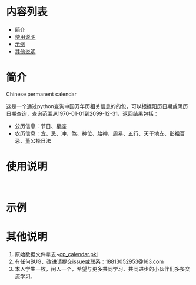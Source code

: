 # 内容列表
<!-- TOC -->

- [简介](#简介)
- [使用说明](#使用说明)
- [示例](#示例)
- [其他说明](#其他说明)

<!-- /TOC -->


# 简介

Chinese permanent calendar

这是一个通过python查询中国万年历相关信息的的包，可以根据阳历日期或阴历日期查询，查询范围从1970-01-01到2099-12-31，返回结果包括：

- 公历信息：节日、星座
- 农历信息：宜、忌、冲、煞、神位、胎神、周易、五行、天干地支、彭祖百忌、董公择日法


# 使用说明
```py



```
# 示例







# 其他说明

1. 原始数据文件拿去~[cp_calendar.pkl](chinese_permanent_calendar/cp_calendar.pkl)
2. 有任何BUG、改进请提交issue或联系：<18813052953@163.com>
3. 本人学生一枚，闲人一个，希望与更多共同学习、共同进步的小伙伴们多多交流学习。
